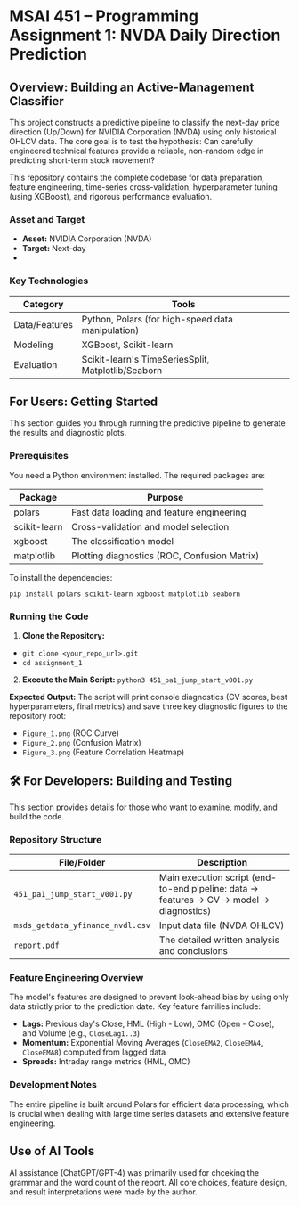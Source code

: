 # MSAI 451 – Programming Assignment 1: NVDA Daily Direction Prediction

## Overview: Building an Active-Management Classifier

This project constructs a predictive pipeline to classify the next-day price direction (Up/Down) for NVIDIA Corporation (NVDA) using only historical OHLCV data. The core goal is to test the hypothesis: Can carefully engineered technical features provide a reliable, non-random edge in predicting short-term stock movement?

This repository contains the complete codebase for data preparation, feature engineering, time-series cross-validation, hyperparameter tuning (using XGBoost), and rigorous performance evaluation.

### Asset and Target

- **Asset:** NVIDIA Corporation (NVDA)
- **Target:** Next-day
- 
### Key Technologies

| Category | Tools |
|----------|-------|
| Data/Features | Python, Polars (for high-speed data manipulation) |
| Modeling | XGBoost, Scikit-learn |
| Evaluation | Scikit-learn's TimeSeriesSplit, Matplotlib/Seaborn |

## For Users: Getting Started

This section guides you through running the predictive pipeline to generate the results and diagnostic plots.

### Prerequisites

You need a Python environment installed. The required packages are:

| Package | Purpose |
|---------|---------|
| polars | Fast data loading and feature engineering |
| scikit-learn | Cross-validation and model selection |
| xgboost | The classification model |
| matplotlib | Plotting diagnostics (ROC, Confusion Matrix) |

To install the dependencies:

`pip install polars scikit-learn xgboost matplotlib seaborn`


### Running the Code

1. **Clone the Repository:**

- `git clone <your_repo_url>.git`
- `cd assignment_1`


2. **Execute the Main Script:**
`python3 451_pa1_jump_start_v001.py`


**Expected Output:** The script will print console diagnostics (CV scores, best hyperparameters, final metrics) and save three key diagnostic figures to the repository root:
- `Figure_1.png` (ROC Curve)
- `Figure_2.png` (Confusion Matrix)
- `Figure_3.png` (Feature Correlation Heatmap)

## 🛠️ For Developers: Building and Testing

This section provides details for those who want to examine, modify, and build the code.

### Repository Structure

| File/Folder | Description |
|-------------|-------------|
| `451_pa1_jump_start_v001.py` | Main execution script (end-to-end pipeline: data → features → CV → model → diagnostics) |
| `msds_getdata_yfinance_nvdl.csv` | Input data file (NVDA OHLCV) |
| `report.pdf` | The detailed written analysis and conclusions |

### Feature Engineering Overview 

The model's features are designed to prevent look-ahead bias by using only data strictly prior to the prediction date. Key feature families include:

- **Lags:** Previous day's Close, HML (High - Low), OMC (Open - Close), and Volume (e.g., `CloseLag1..3`)
- **Momentum:** Exponential Moving Averages (`CloseEMA2`, `CloseEMA4`, `CloseEMA8`) computed from lagged data
- **Spreads:** Intraday range metrics (HML, OMC)

### Development Notes

The entire pipeline is built around Polars for efficient data processing, which is crucial when dealing with large time series datasets and extensive feature engineering.


## Use of AI Tools

AI assistance (ChatGPT/GPT-4) was primarily used for chceking the grammar and the word count of the report. All core  choices, feature design, and result interpretations were made by the author.
